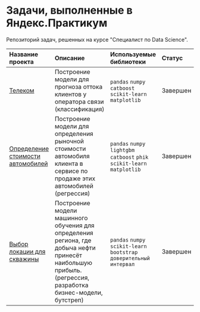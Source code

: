 # Задачи, выполненные в Яндекс.Практикум

Репозиторий задач, решенных на курсе "Специалист по Data Science".

| Название проекта | Описание | Используемые библиотеки | Статус |
| :---------------------- | :---------------------- | :---------------------- | :---------------------- |
| [Телеком](telecom) | Построение модели для прогноза оттока клиентов у оператора связи (классификация)| `pandas` `numpy` `catboost` `scikit-learn` `matplotlib`| Завершен |
| [Определение стоимости автомобилей](auto-price) | Построение модели для определения рыночной стоимости автомобиля клиента в сервисе по продаже этих автомобилей (регрессия) | `pandas` `numpy` `lightgbm` `catboost` `phik` `scikit-learn` `matplotlib`| Завершен |
| [Выбор локации для скважины](geo-data) | Построение модели машинного обучения для определения региона, где добыча нефти принесёт наибольшую прибыль. (регрессия, разработка бизнес-модели, бутстреп) | `pandas` `numpy` `scikit-learn` `bootstrap` `доверительный интервал`| Завершен |
